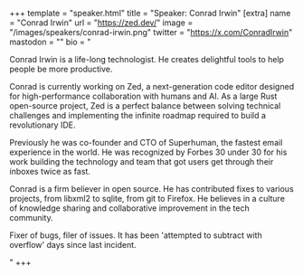 +++
template = "speaker.html"
title = "Speaker: Conrad Irwin"
[extra]
  name = "Conrad Irwin"
  url = "https://zed.dev/"
  image = "/images/speakers/conrad-irwin.png"
  twitter = "https://x.com/ConradIrwin"
  mastodon = ""
  bio = "<p>Conrad Irwin is a life-long technologist. He creates delightful tools to help people be more productive.</p><p>Conrad is currently working on Zed, a next-generation code editor designed for high-performance collaboration with humans and AI. As a large Rust open-source project, Zed is a perfect balance between solving technical challenges and implementing the infinite roadmap required to build a revolutionary IDE.</p><p>Previously he was co-founder and CTO of Superhuman, the fastest email experience in the world. He was recognized by Forbes 30 under 30 for his work building the technology and team that got users get through their inboxes twice as fast.</p><p>Conrad is a firm believer in open source. He has contributed fixes to various projects, from libxml2 to sqlite, from git to Firefox. He believes in a culture of knowledge sharing and collaborative improvement in the tech community.</p><p>Fixer of bugs, filer of issues. It has been 'attempted to subtract with overflow' days since last incident.</p>"
+++
